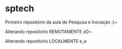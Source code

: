 # sptech
Primeiro repositório da aula de Pesquisa e Inovação :)~

Alterando repositório REMOTAMENTE xD~

Alterando repositório LOCALMENTE e_e